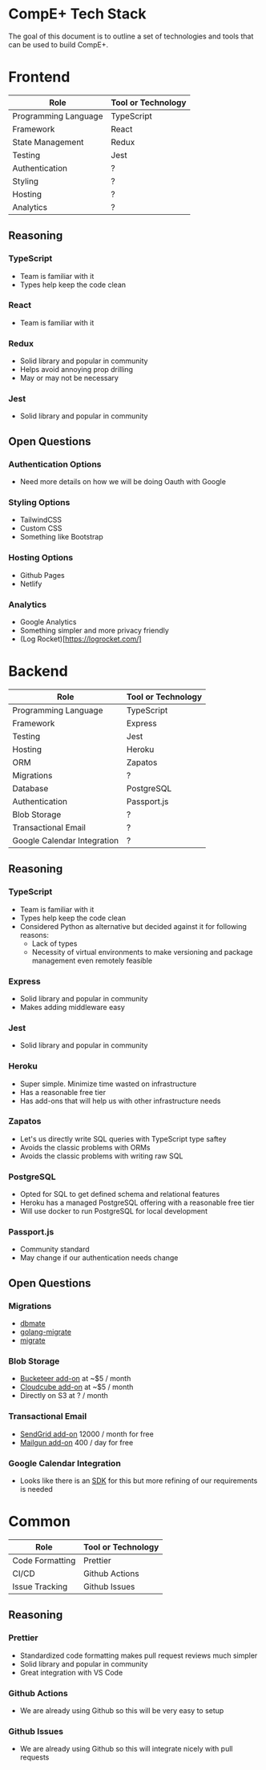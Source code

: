 # CompE+ Tech Stack

The goal of this document is to outline a set of technologies and tools that can be used to build CompE+.

# Frontend

| Role                 | Tool or Technology |
| -------------------- | ------------------ |
| Programming Language | TypeScript         |
| Framework            | React              |
| State Management     | Redux              |
| Testing              | Jest               |
| Authentication       | ?                  |
| Styling              | ?                  |
| Hosting              | ?                  |
| Analytics            | ?                  |

## Reasoning

### TypeScript

- Team is familiar with it
- Types help keep the code clean

### React

- Team is familiar with it

### Redux

- Solid library and popular in community
- Helps avoid annoying prop drilling
- May or may not be necessary

### Jest

- Solid library and popular in community

## Open Questions

### Authentication Options

- Need more details on how we will be doing Oauth with Google

### Styling Options

- TailwindCSS
- Custom CSS
- Something like Bootstrap

### Hosting Options

- Github Pages
- Netlify

### Analytics

- Google Analytics
- Something simpler and more privacy friendly
- (Log Rocket)[https://logrocket.com/]

# Backend

| Role                        | Tool or Technology |
| --------------------------- | ------------------ |
| Programming Language        | TypeScript         |
| Framework                   | Express            |
| Testing                     | Jest               |
| Hosting                     | Heroku             |
| ORM                         | Zapatos            |
| Migrations                  | ?                  |
| Database                    | PostgreSQL         |
| Authentication              | Passport.js        |
| Blob Storage                | ?                  |
| Transactional Email         | ?                  |
| Google Calendar Integration | ?                  |

## Reasoning

### TypeScript

- Team is familiar with it
- Types help keep the code clean
- Considered Python as alternative but decided against it for following reasons:
  - Lack of types
  - Necessity of virtual environments to make versioning and package management even remotely feasible

### Express

- Solid library and popular in community
- Makes adding middleware easy

### Jest

- Solid library and popular in community

### Heroku

- Super simple. Minimize time wasted on infrastructure
- Has a reasonable free tier
- Has add-ons that will help us with other infrastructure needs

### Zapatos

- Let's us directly write SQL queries with TypeScript type saftey
- Avoids the classic problems with ORMs
- Avoids the classic problems with writing raw SQL

### PostgreSQL

- Opted for SQL to get defined schema and relational features
- Heroku has a managed PostgreSQL offering with a reasonable free tier
- Will use docker to run PostgreSQL for local development

### Passport.js

- Community standard
- May change if our authentication needs change

## Open Questions

### Migrations

- [dbmate](https://github.com/amacneil/dbmate)
- [golang-migrate](https://github.com/golang-migrate/migrate)
- [migrate](https://github.com/graphile/migrate?ref=hackernoon.com)

### Blob Storage

- [Bucketeer add-on](https://elements.heroku.com/addons/bucketeer) at ~$5 / month
- [Cloudcube add-on](https://elements.heroku.com/addons/cloudcube) at ~$5 / month
- Directly on S3 at ? / month

### Transactional Email

- [SendGrid add-on](https://elements.heroku.com/addons/sendgrid) 12000 / month for free
- [Mailgun add-on](https://elements.heroku.com/addons/mailgun) 400 / day for free

### Google Calendar Integration

- Looks like there is an [SDK](https://developers.google.com/calendar/quickstart/nodejs) for this but more refining of our requirements is needed

# Common

| Role            | Tool or Technology |
| --------------- | ------------------ |
| Code Formatting | Prettier           |
| CI/CD           | Github Actions     |
| Issue Tracking  | Github Issues      |

## Reasoning

### Prettier

- Standardized code formatting makes pull request reviews much simpler
- Solid library and popular in community
- Great integration with VS Code

### Github Actions

- We are already using Github so this will be very easy to setup

### Github Issues

- We are already using Github so this will integrate nicely with pull requests
